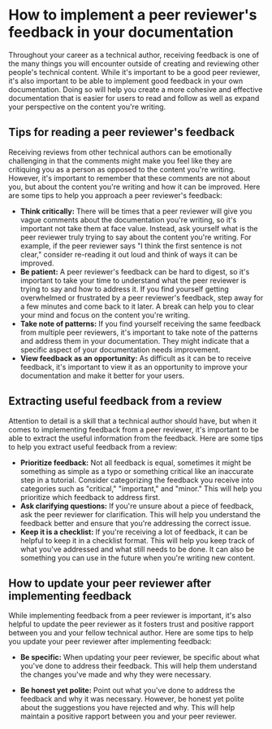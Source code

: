 # How to implement a peer reviewer's feedback in your documentation

Throughout your career as a technical author, receiving feedback is one of the many things you will encounter outside of creating and reviewing other people's technical content. While it's important to be a good peer reviewer, it's also important to be able to implement good feedback in your own documentation. Doing so will help you create a more cohesive and effective documentation that is easier for users to read and follow as well as expand your perspective on the content you're writing.

## Tips for reading  a peer reviewer's feedback

Receiving reviews from other technical authors can be emotionally challenging in that the comments might make you feel like they are critiquing you as a person as opposed to the content you're writing. However, it's important to remember that these comments are not about you, but about the content you're writing and how it can be improved. Here are some tips to help you approach a peer reviewer's feedback:

* **Think critically:** There will be times that a peer reviewer will give you vague comments about the documentation you're writing, so it's important not take them at face value. Instead, ask yourself what is the peer reviewer truly trying to say about the content you're writing. For example, if the peer reviewer says "I think the first sentence is not clear," consider re-reading it out loud and think of ways it can be improved.
* **Be patient:** A peer reviewer's feedback can be hard to digest, so it's important to take your time to understand what the peer reviewer is trying to say and how to address it. If you find yourself getting overwhelmed or frustrated by a peer reviewer's feedback, step away for a few minutes and come back to it later. A break can help you to clear your mind and focus on the content you're writing.
* **Take note of patterns:** If you find yourself receiving the same feedback from multiple peer reviewers, it's important to take note of the patterns and address them in your documentation. They might indicate that a specific aspect of your documentation needs improvement.
* **View feedback as an opportunity:** As difficult as it can be to receive feedback, it's important to view it as an opportunity to improve your documentation and make it better for your users.

## Extracting useful feedback from a review

Attention to detail is a skill that a technical author should have, but when it comes to implementing feedback from a peer reviewer, it's important to be able to extract the useful information from the feedback. Here are some tips to help you extract useful feedback from a review:

* **Prioritize feedback:** Not all feedback is equal, sometimes it might be something as simple as a typo or something critical like an inaccurate step in a tutorial. Consider categorizing the feedback you receive into categories such as "critical," "important," and "minor." This will help you prioritize which feedback to address first.
* **Ask clarifying questions:** If you're unsure about a piece of feedback, ask the peer reviewer for clarification. This will help you understand the feedback better and ensure that you're addressing the correct issue.
* **Keep it is a checklist:** If you're receiving a lot of feedback, it can be helpful to keep it in a checklist format. This will help you keep track of what you've addressed and what still needs to be done. It can also be something you can use in the future when you're writing new content.

## How to update your peer reviewer after implementing feedback

While implementing feedback from a peer reviewer is important, it's also helpful to update the peer reviewer as it fosters trust and positive rapport between you and your fellow technical author. Here are some tips to help you update your peer reviewer after implementing feedback:

* **Be specific:** When updating your peer reviewer, be specific about what you've done to address their feedback. This will help them understand the changes you've made and why they were necessary.

* **Be honest yet polite:** Point out what you've done to address the feedback and why it was necessary. However, be honest yet polite about the suggestions you have rejected and why. This will help maintain a positive rapport between you and your peer reviewer.
